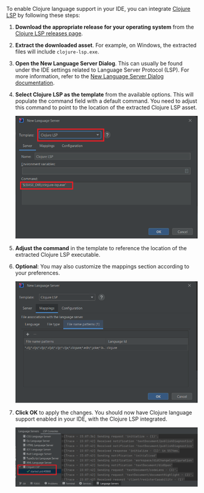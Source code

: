 To enable Clojure language support in your IDE, you can integrate [Clojure LSP](https://clojure-lsp.io/) by following these steps:

1. **Download the appropriate release for your operating system** from the [Clojure LSP releases page](https://github.com/clojure-lsp/clojure-lsp/releases).

2. **Extract the downloaded asset**. For example, on Windows, the extracted files will include `clojure-lsp.exe`.

3. **Open the New Language Server Dialog**. This can usually be found under the IDE settings related to Language Server Protocol (LSP). For more information, refer to the [New Language Server Dialog documentation](../UserDefinedLanguageServer.md#new-language-server-dialog).

4. **Select Clojure LSP as the template** from the available options. This will populate the command field with a default command. You need to adjust this command to point to the location of the extracted Clojure LSP asset.

   ![Clojure LS template](../images/user-defined-ls/clojure-lsp/ClojureLSPTemplate.png)

5. **Adjust the command** in the template to reference the location of the extracted Clojure LSP executable.

6. **Optional**: You may also customize the mappings section according to your preferences.

   ![Clojure LS template mappings](../images/user-defined-ls/clojure-lsp/ClojureLSPTemplateMappings.png)

7. **Click OK** to apply the changes. You should now have Clojure language support enabled in your IDE, with the Clojure LSP integrated.

   ![Clojure LSP in LSP Console](../images/user-defined-ls/clojure-lsp/ClojureLSPInLSPConsole.png)